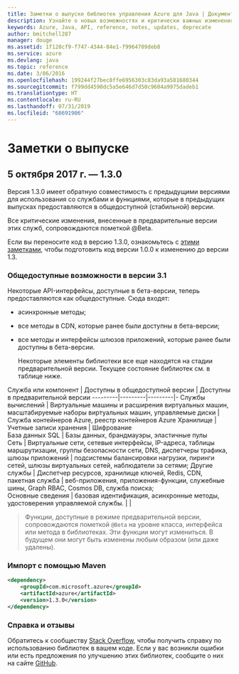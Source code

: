 ```yaml
---
title: Заметки о выпуске библиотек управления Azure для Java | Документация Майкрософт
description: Узнайте о новых возможностях и критически важных изменениях в библиотеках управления Azure для Java
keywords: Azure, Java, API, reference, notes, updates, deprecate
author: bmitchell287
manager: douge
ms.assetid: 1f128cf9-f747-4344-84e1-f9964709deb8
ms.service: azure
ms.devlang: java
ms.topic: reference
ms.date: 3/06/2016
ms.openlocfilehash: 199244f27bec8ffe6956303c83da93a581680344
ms.sourcegitcommit: f799dd4590dc5a5e646d7d50c9604a9975dadeb1
ms.translationtype: HT
ms.contentlocale: ru-RU
ms.lasthandoff: 07/31/2019
ms.locfileid: "68691906"
---
```

# <a name="release-notes"></a>Заметки о выпуске 

## <a name="october-5-2017---130"></a>5 октября 2017 г. — 1.3.0 

Версия 1.3.0 имеет обратную совместимость с предыдущими версиями для использования со службами и функциями, которые в предыдущих выпусках предоставляются в общедоступной (стабильной) версии.

Все критические изменения, внесенные в предварительные версии этих служб, сопровождаются пометкой @Beta.

Если вы переносите код в версию 1.3.0, ознакомьтесь с [этими заметками](https://github.com/Azure/azure-sdk-for-java/blob/master/notes/prepare-for-1.3.0.md), чтобы подготовить код версии 1.0.0 к изменению до версии 1.3.

### <a name="generally-availabile-in-v13"></a>Общедоступные возможности в версии 3.1

Некоторые API-интерфейсы, доступные в бета-версии, теперь предоставляются как общедоступные. Сюда входят:

- асинхронные методы;
- все методы в CDN, которые ранее были доступны в бета-версии;
- все методы и интерфейсы шлюзов приложений, которые ранее были доступны в бета-версии.

  Некоторые элементы библиотеки все еще находятся на стадии предварительной версии. Текущее состояние библиотек см. в таблице ниже.

Служба или компонент | Доступны в общедоступной версии | Доступны в предварительной версии 
---------|---------|---------|-
Службы вычислений  | Виртуальные машины и расширения виртуальных машин, масштабируемые наборы виртуальных машин, управляемые диски   | Служба контейнеров Azure, реестр контейнеров Azure 
Хранилище   |  Учетные записи хранения       |    Шифрование     
База данных SQL  | Базы данных, брандмауэры, эластичные пулы              
Сеть    |  Виртуальные сети, сетевые интерфейсы, IP-адреса, таблицы маршрутизации, группы безопасности сети, DNS, диспетчеры трафика, шлюзы приложений  |    подсистемы балансировки нагрузки, пиринги сетей, шлюзы виртуальных сетей, наблюдатели за сетями; 
Другие службы    |  Диспетчер ресурсов, хранилище ключей, Redis, CDN, пакетная служба       |  веб-приложения, приложения-функции, служебные шины, Graph RBAC, Cosmos DB, служба поиска;  
Основные сведения     |   базовая идентификация, асинхронные методы, удостоверения управляемой службы.      |      |

> Функции, доступные в режиме предварительной версии, сопровождаются пометкой `@Beta` на уровне класса, интерфейса или метода в библиотеках. Эти функции могут измениться. В будущем они могут быть изменены любым образом (или даже удалены).

### <a name="import-with-maven"></a>Импорт с помощью Maven

```XML
<dependency>
    <groupId>com.microsoft.azure</groupId>
    <artifactId>azure</artifactId>
    <version>1.3.0</version>
</dependency>
```

### <a name="get-help-and-give-feedback"></a>Справка и отзывы

Обратитесь к сообществу [Stack Overflow](http://stackoverflow.com/questions/tagged/azure-java-sdk), чтобы получить справку по использованию библиотек в вашем коде. Если у вас возникли ошибки или есть предложения по улучшению этих библиотек, сообщите о них на сайте [GitHub](https://github.com/Azure/azure-sdk-for-java/issues).


